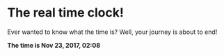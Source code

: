 # The real time clock!

Ever wanted to know what the time is? Well, your journey is about to end!

**The time is Nov 23, 2017, 02:08**